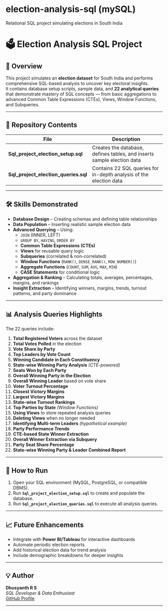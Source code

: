 # election-analysis-sql (mySQL)
Relational SQL project simulating elections in South India

# 🗳️ Election Analysis SQL Project

## 📌 Overview
This project simulates an **election dataset** for South India and performs comprehensive SQL-based analysis to uncover key electoral insights.  
It contains database setup scripts, sample data, and **22 analytical queries** that demonstrate mastery of SQL concepts — from basic aggregations to advanced Common Table Expressions (CTEs), Views, Window Functions, and Subqueries.

---

## 📂 Repository Contents
| File | Description |
|------|-------------|
| **Sql_project_election_setup.sql** | Creates the database, defines tables, and inserts sample election data |
| **Sql_project_election_queries.sql** | Contains 22 SQL queries for in-depth analysis of the election data |

---

## 🛠 Skills Demonstrated
- **Database Design** – Creating schemas and defining table relationships  
- **Data Population** – Inserting realistic sample election data  
- **Advanced Querying** – Using:
  - `JOIN` (INNER, LEFT)
  - `GROUP BY`, `HAVING`, `ORDER BY`
  - **Common Table Expressions (CTEs)**
  - **Views** for reusable query logic
  - **Subqueries** (correlated & non-correlated)
  - **Window Functions** (`RANK()`, `DENSE_RANK()`, `ROW_NUMBER()`)
  - **Aggregate Functions** (`COUNT`, `SUM`, `AVG`, `MAX`, `MIN`)
  - **CASE Statements** for conditional logic
- **Aggregation & Ranking** – Calculating totals, averages, percentages, margins, and rankings  
- **Insight Extraction** – Identifying winners, margins, trends, turnout patterns, and party dominance  

---

## 📊 Analysis Queries Highlights
The 22 queries include:
1. **Total Registered Voters** across the dataset  
2. **Total Votes Polled** in the election  
3. **Vote Share by Party**  
4. **Top Leaders by Vote Count**  
5. **Winning Candidate in Each Constituency**  
6. **State-wise Winning Party Analysis** *(CTE-powered)*  
7. **Seats Won by Each Party**  
8. **Overall Winning Party in the Election**  
9. **Overall Winning Leader** based on vote share  
10. **Voter Turnout Percentage**  
11. **Closest Victory Margins**  
12. **Largest Victory Margins**  
13. **State-wise Turnout Rankings**  
14. **Top Parties by State** *(Window Functions)*  
15. **Using Views** to store repeated analysis queries  
16. **Deleting Views** when no longer needed  
17. **Identifying Multi-term Leaders** *(hypothetical example)*  
18. **Party Performance Trends**  
19. **CTE-based State Winner Extraction**  
20. **Overall Winner Extraction via Subquery**  
21. **Party Seat Share Percentage**  
22. **State-wise Winning Party & Leader Combined Report**  

---

## 🚀 How to Run
1. Open your SQL environment (MySQL, PostgreSQL, or compatible DBMS).  
2. Run **`Sql_project_election_setup.sql`** to create and populate the database.  
3. Run **`Sql_project_election_queries.sql`** to execute all analysis queries.

---

## 📈 Future Enhancements
- Integrate with **Power BI/Tableau** for interactive dashboards  
- Automate periodic election reports  
- Add historical election data for trend analysis  
- Include demographic breakdowns for deeper insights  

---

## 💡 Author
**Dhusyanth R S**  
_SQL Developer & Data Enthusiast_  
[GitHub Profile](https://github.com/Dhusyanth-R-S)

---


